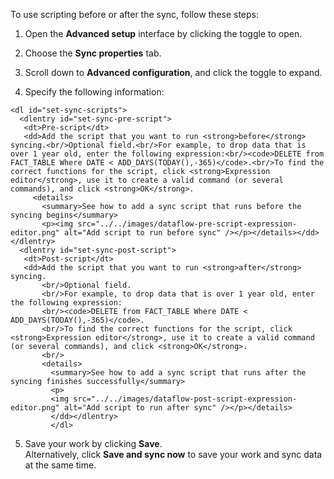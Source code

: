 To use scripting before or after the sync, follow these steps:

1. Open the **Advanced setup** interface by clicking the toggle to open.
<!--
   <details>
     <summary>See how to set common <strong>Sync properties</strong></summary>
     <p><img src="../../images/dataflow-set-sync-properties-open.png" alt="Set sync properties" /></p>
   </details> -->

2. Choose the **Sync properties** tab.

3. Scroll down to **Advanced configuration**, and click the toggle to expand.
<!--
   <details>
     <summary>See how to expand the interface to see <strong>Advanced scripting options</strong></summary>
     <p><img src="../../images/dataflow-set-sync-scripts-open.png" alt="Expand scripting options" /></p>
   </details> -->

4. Specify the following information:
<!--
     <details>
       <summary>See how to add sync scripts</summary>
       <p><img src="../../images/dataflow-set-sync-properties-scripts.png" alt="Set sync scripts" /></p>
     </details> -->

    <dl id="set-sync-scripts">
      <dlentry id="set-sync-pre-script">
       <dt>Pre-script</dt>
       <dd>Add the script that you want to run <strong>before</strong> syncing.<br/>Optional field.<br/>For example, to drop data that is over 1 year old, enter the following expression:<br/><code>DELETE from FACT_TABLE Where DATE < ADD_DAYS(TODAY(),-365)</code>.<br/>To find the correct functions for the script, click <strong>Expression editor</strong>, use it to create a valid command (or several commands), and click <strong>OK</strong>.
         <details>
           <summary>See how to add a sync script that runs before the syncing begins</summary>
           <p><img src="../../images/dataflow-pre-script-expression-editor.png" alt="Add script to run before sync" /></p></details></dd></dlentry>
      <dlentry id="set-sync-post-script">
       <dt>Post-script</dt>
       <dd>Add the script that you want to run <strong>after</strong> syncing.
           <br/>Optional field.
           <br/>For example, to drop data that is over 1 year old, enter the following expression:
           <br/><code>DELETE from FACT_TABLE Where DATE < ADD_DAYS(TODAY(),-365)</code>.
           <br/>To find the correct functions for the script, click <strong>Expression editor</strong>, use it to create a valid command (or several commands), and click <strong>OK</strong>.
           <br/>
           <details>
             <summary>See how to add a sync script that runs after the syncing finishes successfully</summary>
             <p>
             <img src="../../images/dataflow-post-script-expression-editor.png" alt="Add script to run after sync" /></p></details>
             </dd></dlentry>
             </dl>

5. Save your work by clicking **Save**.<br/>Alternatively, click **Save and sync now** to save your work and sync data at the same time.
